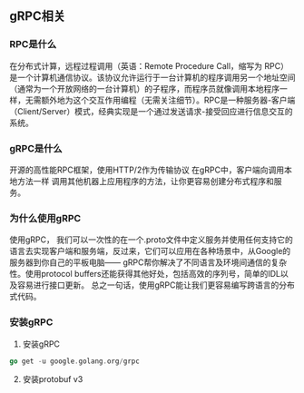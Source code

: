 ## gRPC相关

### RPC是什么
在分布式计算，远程过程调用（英语：Remote Procedure Call，缩写为 RPC）是一个计算机通信协议。该协议允许运行于一台计算机的程序调用另一个地址空间（通常为一个开放网络的一台计算机）的子程序，而程序员就像调用本地程序一样，无需额外地为这个交互作用编程（无需关注细节）。RPC是一种服务器-客户端（Client/Server）模式，经典实现是一个通过发送请求-接受回应进行信息交互的系统。
### gRPC是什么
开源的高性能RPC框架，使用HTTP/2作为传输协议
在gRPC中，客户端向调用本地方法一样 调用其他机器上应用程序的方法，让你更容易创建分布式程序和服务。

### 为什么使用gRPC
使用gRPC， 我们可以一次性的在一个.proto文件中定义服务并使用任何支持它的语言去实现客户端和服务端，反过来，它们可以应用在各种场景中，从Google的服务器到你自己的平板电脑—— gRPC帮你解决了不同语言及环境间通信的复杂性。使用protocol buffers还能获得其他好处，包括高效的序列号，简单的IDL以及容易进行接口更新。
总之一句话，使用gRPC能让我们更容易编写跨语言的分布式代码。

### 安装gRPC
1. 安装gRPC
```go
go get -u google.golang.org/grpc
```
2. 安装protobuf v3

